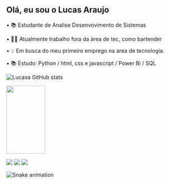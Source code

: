## Olá, eu sou o Lucas Araujo 

 • 📚 Estudante de Analise Desenvovimento de Sistemas 

• 🧑‍💼 Atualmente trabalho fora da área de tec, como bartender

• 💡 Em busca do meu primeiro emprego na area de tecnologia.

• 📚 Estudo: Python / html, css e javascript / Power Bi / SQL      

![Lucasa GitHub stats](https://github-readme-stats.vercel.app/api?username=lkdevillfps1&theme=dark&show_icons=true)
<div>
  <a href="https://github.com/lkdevillfps1">
  <img height="180em" width="45%" src="https://github-readme-stats.vercel.app/api/top-langs/?username=lkdevillfps1&layout=compact&langs_count=7&theme=midnight-purple"/>
</div>


<div> 
  
  <a href="https://instagram.com/olkaraujo" target="_blank"><img src="https://img.shields.io/badge/-Instagram-%23E4405F?style=for-the-badge&logo=instagram&logoColor=white" target="_blank"></a>
   <a href = "mailto:lkdevil660@hotmail.com"><img src="https://img.shields.io/badge/-Gmail-%23333?style=for-the-badge&logo=gmail&logoColor=white" target="_blank"></a>
  <a href="https://www.linkedin.com/in/lucas-araujo-50473b115" target="_blank"><img src="https://img.shields.io/badge/-LinkedIn-%230077B5?style=for-the-badge&logo=linkedin&logoColor=white" target="_blank"></a> 
 
</div>



![Snake animation](https://github.com/alexandresaints/alexandresaints/blob/output/github-contribution-grid-snake.svg)

